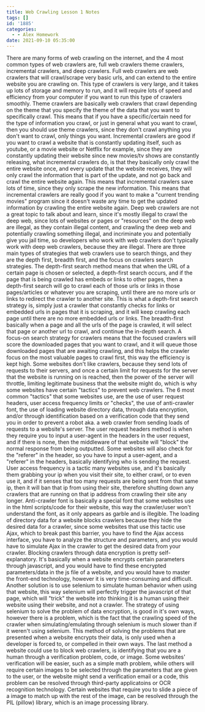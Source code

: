 ```yaml
---
title: Web Crawling Lesson 1 Notes
tags: []
id: '1885'
categories:
  - - Alex Homework
date: 2021-09-10 05:35:00
---
```


There are many forms of web crawling on the internet, and the 4 most common types of web crawlers are, full web crawlers theme crawlers, incremental crawlers, and deep crawlers. Full web crawlers are web crawlers that will crawl/scrape very basic urls, and can extend to the entire website you are crawling on. This type of crawlers is very large, and it takes up lots of storage and memory to run, and it will require lots of speed and efficiency from your computer if you want to run this type of crawlers smoothly. Theme crawlers are basically web crawlers that crawl depending on the theme that you specify the theme of the data that you want to specifically crawl. This means that if you have a specific/certain need for the type of information you crawl, or just in general what you want to crawl, then you should use theme crawlers, since they don't crawl anything you don't want to crawl, only things you want. Incremental crawlers are good if you want to crawl a website that is constantly updating itself, such as youtube, or a movie website or Netflix for example, since they are constantly updating their website since new movies/tv shows are constantly releasing, what incremental crawlers do, is that they basically only crawl the entire website once, and every update that the website receives, they will only crawl the information that is part of the update, and not go back and crawl the entire website again. This means that incremental crawlers save lots of time, since they only scrape the new information. This means that incremental crawlers are really good if you want to make a "current trending movies" program since it doesn't waste any time to get the updated information by crawling the entire website again. Deep web crawlers are not a great topic to talk about and learn, since it's mostly illegal to crawl the deep web, since lots of websites or pages or "resources" on the deep web are illegal, as they contain illegal content, and crawling the deep web and potentially crawling something illegal, and incriminate you and potentially give you jail time, so developers who work with web crawlers don't typically work with deep web crawlers, because they are illegal. There are three main types of strategies that web crawlers use to search things, and they are the depth first, breadth first, and the focus on crawlers search strategies. The depth-first search method means that when the URL of a certain page is chosen or selected, a depth-first search occurs, and if the page that is being crawled has embeds or links to other pages, then a depth-first search will go to crawl each of those urls or links in those pages/articles or whatever you are scraping, until there are no more urls or links to redirect the crawler to another site. This is what a depth-first search strategy is, simply just a crawler that constantly checks for links or embedded urls in pages that it is scraping, and it will keep crawling each page until there are no more embedded urls or links. The breadth-first basically when a page and all the urls of the page is crawled, it will select that page or another url to crawl, and continue the in-depth search. A focus-on search strategy for crawlers means that the focused crawlers will score the downloaded pages that you want to crawl, and it will queue those downloaded pages that are awaiting crawling, and this helps the crawler focus on the most valuable pages to crawl first, this way the efficiency is kept high. Some websites don't like crawlers, because they send lots of requests to their servers, and once a certain limit for requests for the server that the website is running on is reached, then the power of the server will throttle, limiting legitimate business that the website might do, which is why some websites have certain "tactics" to prevent web crawlers. The 6 most common "tactics" that some websites use, are the use of user request headers, user access frequency limits or "checks", the use of anti-crawler font, the use of loading website directory data, through data encryption, and/or through identification based on a verification code that they send you in order to prevent a robot aka. a web crawler from sending loads of requests to a website's server. The user request headers method is when they require you to input a user-agent in the headers in the user request, and if there is none, then the middleware of that website will "block" the normal response from being outputted. Some websites will also check for the "referer" in the header, so you have to input a user-agent, and a "referer" in the headers, basically identifying who is sending the request. User access frequency is a tactic many websites use, and it's basically them grabbing your ip when you visit their site, to either crawl, or to even use it, and if it senses that too many requests are being sent from that same ip, then it will ban that ip from using their site, therefore shutting down any crawlers that are running on that ip address from crawling their site any longer. Anti-crawler font is basically a special font that some websites use in the html scripts/code for their website, this way the crawler/user won't understand the font, as it only appears as garble and is illegible. The loading of directory data for a website blocks crawlers because they hide the desired data for a crawler, since some websites that use this tactic use Ajax, which to break past this barrier, you have to find the Ajax access interface, you have to analyze the structure and parameters, and you would have to simulate Ajax in the crawler to get the desired data from your crawler. Blocking crawlers through data encryption is pretty self-explanatory. It's basically when a website encrypts certain parameters through javascript, and you would have to find these encrypted parameters/data in the js file of a website, and you would have to master the front-end technology, however it is very time-consuming and difficult. Another solution is to use selenium to simulate human behavior when using that website, this way selenium will perfectly trigger the javascript of that page, which will "trick" the website into thinking it is a human using their website using their website, and not a crawler. The strategy of using selenium to solve the problem of data encryption, is good in it's own ways, however there is a problem, which is the fact that the crawling speed of the crawler when simulating/emulating through selenium is much slower than if it weren't using selenium. This method of solving the problems that are presented when a website encrypts their data, is only used when a developer is forced to, or compelled in their own ways. The last method a website could use to block web crawlers, is identifying that you are a human through a verification problem, code, or image. Some websites' verification will be easier, such as a simple math problem, while others will require certain images to be selected through the parameters that are given to the user, or the website might send a verification email or a code, this problem can be resolved through third-party applicatoins or OCR recognition technology. Certain websites that require you to slide a piece of a image to match up with the rest of the image, can be resolved through the PIL (pillow) library, which is an image processing library.